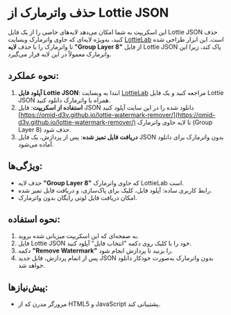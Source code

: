 # حذف واترمارک از Lottie JSON

این اسکریپت به شما امکان می‌دهد لایه‌های خاصی را از یک فایل Lottie JSON حذف کنید، به‌ویژه لایه‌ای که حاوی واترمارک وبسایت [LottieLab](https://www.lottielab.com) است. این ابزار طراحی شده تا واترمارک را با حذف **لایه "Group Layer 8"** از فایل Lottie JSON پاک کند، زیرا این واترمارک معمولاً در این لایه قرار می‌گیرد.

## نحوه عملکرد:

1. **آپلود فایل Lottie JSON**: ابتدا به وبسایت [LottieLab](https://www.lottielab.com) مراجعه کنید و یک فایل Lottie JSON همراه با واترمارک دانلود کنید.
2. **استفاده از اسکریپت**: فایل JSON دانلود شده را در این سایت آپلود کنید [https://omid-d3v.github.io/lottie-watermark-remover/](https://omid-d3v.github.io/lottie-watermark-remover/) تا لایه حاوی واترمارک (Group Layer 8) حذف شود.
3. **دریافت فایل تمیز شده**: پس از پردازش، یک فایل JSON بدون واترمارک برای دانلود آماده می‌شود.

## ویژگی‌ها:

- حذف لایه **"Group Layer 8"** که حاوی واترمارک LottieLab است.
- رابط کاربری ساده: آپلود فایل، کلیک برای پاک‌سازی، و دریافت فایل تمیز شده.
- امکان دریافت فایل لوتی رایگان بدون واترمارک.

## نحوه استفاده:

1. به صفحه‌ای که این اسکریپت میزبانی شده بروید.
2. فایل Lottie JSON خود را با کلیک روی دکمه "انتخاب فایل" آپلود کنید.
3. دکمه **"Remove Watermark"** را بزنید تا پردازش انجام شود.
4. پس از اتمام پردازش، فایل جدید JSON بدون واترمارک به‌صورت خودکار دانلود خواهد شد.

## پیش‌نیازها:

- مرورگر مدرن که از HTML5 و JavaScript پشتیبانی کند.

